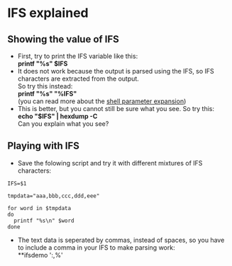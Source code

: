 # IFS explained

## Showing the value of IFS

- First, try to print the IFS variable like this:  
**printf "%s" $IFS**
- It does not work because the output is parsed using the IFS, so IFS characters are extracted from the output.  
So try this instead:  
**printf "%s" "%IFS"**  
(you can read more about the [shell parameter expansion](https://www.gnu.org/software/bash/manual/bash.html#Shell-Parameter-Expansion))
- This is better, but you cannot still be sure what you see. So try this:  
**echo "$IFS" | hexdump -C**  
Can you explain what you see?

## Playing with IFS

- Save the folowing script and try it with different mixtures of IFS characters:
```
IFS=$1

tmpdata="aaa,bbb,ccc,ddd,eee"

for word in $tmpdata
do
  printf "%s\n" $word
done
```
- The text data is seperated by commas, instead of spaces, so you have to include a comma in your IFS to make parsing work:  
**ifsdemo ':,%'